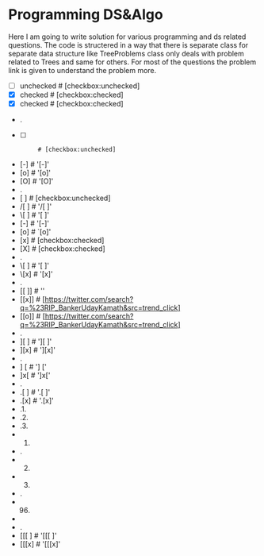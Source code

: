 # Programming DS&Algo

Here I am going to write solution for various programming and ds related questions. The code is structered in a way that there is separate class for separate data structure like TreeProblems class only deals with problem related to Trees and same for others.
For most of the questions the problem link is given to understand the problem more. 
* [ ] unchecked # [checkbox:unchecked]
* [x] checked   # [checkbox:checked]
* [X] checked   # [checkbox:checked]
* .
- [ ]          # [checkbox:unchecked]
- [-]          # '[-]'
- [o]          # '[o]'
- [O]          # '[O]'
- .
- \[ ]         # [checkbox:unchecked]
- /[ ]         # '/[ ]'
- \\[ ]        # '\[ ]'
- \[-]         # '\[-]' 
- \[o]         # `\[o]'
- \[x]         # [checkbox:checked]
- \[X]         # [checkbox:checked]
- .
- \\[ ]        # '\[ ]'
- \\[x]        # '\[x]'
- .
- [[ ]]        # ''
- [[x]]        # [https://twitter.com/search?q=%23RIP_BankerUdayKamath&src=trend_click]
- [[o]]        # [https://twitter.com/search?q=%23RIP_BankerUdayKamath&src=trend_click]
- .
- ][ ]         # '][ ]'
- ][x]         # '][x]'
- .
- ] [          #  '] ['
- ]x[          #  ']x['
- .
- .[ ]         #  '.[ ]'
- .[x]         #  '.[x]'
- .1.
- .2.
- .3.
- 1.
- .
- 2.
- 3.
- .
- 96.
-
- .
- [[[ ]        # '[[[ ]'
- [[[x]        # '[[[x]'

